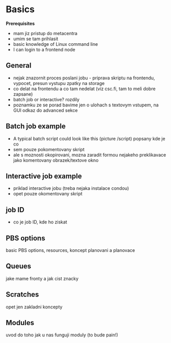 # Basics 

**Prerequisites**

- mam jiz pristup do metacentra
- umim se tam prihlasit
- basic knowledge of Linux command line
- I can login to a frontend node


## General

- nejak znazornit proces poslani jobu - priprava skriptu na frontendu, vypocet, presun vystupu zpatky na storage
- co delat na frontendu a co tam nedelat (viz csc.fi, tam to meli dobre zapsane)
- batch job or interactive? rozdily
- poznamku ze se porad bavime jen o ulohach s textovym vstupem, na GUI odkaz do advanced sekce


## Batch job example

- A typical batch script could look like this (picture /script) popsany kde je co
- sem pouze pokomentovany skript
- ale s moznosti okopirovani, mozna zaradit formou nejakeho preklikavace jako komentovany obrazek/textove okno

## Interactive job example

- priklad interactive jobu (treba nejaka instalace condou)
- opet pouze okomentovany skript
 
## job ID

- co je job ID, kde ho ziskat

## PBS options

basic PBS options, resources, koncept planovani a planovace

## Queues

jake mame fronty a jak cist znacky 

## Scratches

opet jen zakladni koncepty

## Modules

uvod do toho jak u nas funguji moduly (to bude pain!)



